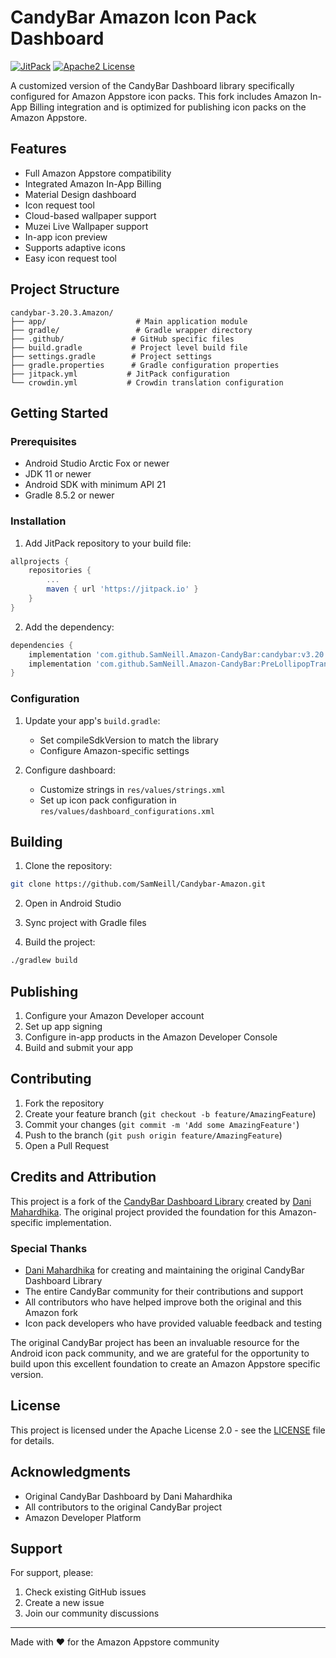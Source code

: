 # CandyBar Amazon Icon Pack Dashboard

[![JitPack](https://jitpack.io/v/SamNeill/Amazon-CandyBar.svg)](https://jitpack.io/#SamNeill/Amazon-CandyBar)
[![Apache2 License](https://img.shields.io/badge/License-Apache%202.0-blue.svg)](LICENSE)

A customized version of the CandyBar Dashboard library specifically configured for Amazon Appstore icon packs. This fork includes Amazon In-App Billing integration and is optimized for publishing icon packs on the Amazon Appstore.

## Features

- Full Amazon Appstore compatibility
- Integrated Amazon In-App Billing
- Material Design dashboard
- Icon request tool
- Cloud-based wallpaper support
- Muzei Live Wallpaper support
- In-app icon preview
- Supports adaptive icons
- Easy icon request tool

## Project Structure

```
candybar-3.20.3.Amazon/
├── app/                    # Main application module
├── gradle/                 # Gradle wrapper directory
├── .github/               # GitHub specific files
├── build.gradle           # Project level build file
├── settings.gradle        # Project settings
├── gradle.properties      # Gradle configuration properties
├── jitpack.yml           # JitPack configuration
└── crowdin.yml           # Crowdin translation configuration
```

## Getting Started

### Prerequisites

- Android Studio Arctic Fox or newer
- JDK 11 or newer
- Android SDK with minimum API 21
- Gradle 8.5.2 or newer

### Installation

1. Add JitPack repository to your build file:

```gradle
allprojects {
    repositories {
        ...
        maven { url 'https://jitpack.io' }
    }
}
```

2. Add the dependency:

```gradle
dependencies {
    implementation 'com.github.SamNeill.Amazon-CandyBar:candybar:v3.20.3-amazon'
    implementation 'com.github.SamNeill.Amazon-CandyBar:PreLollipopTransitions:v3.20.3-amazon'
}
```

### Configuration

1. Update your app's `build.gradle`:
   - Set compileSdkVersion to match the library
   - Configure Amazon-specific settings

2. Configure dashboard:
   - Customize strings in `res/values/strings.xml`
   - Set up icon pack configuration in `res/values/dashboard_configurations.xml`

## Building

1. Clone the repository:
```bash
git clone https://github.com/SamNeill/Candybar-Amazon.git
```

2. Open in Android Studio

3. Sync project with Gradle files

4. Build the project:
```bash
./gradlew build
```

## Publishing

1. Configure your Amazon Developer account
2. Set up app signing
3. Configure in-app products in the Amazon Developer Console
4. Build and submit your app

## Contributing

1. Fork the repository
2. Create your feature branch (`git checkout -b feature/AmazingFeature`)
3. Commit your changes (`git commit -m 'Add some AmazingFeature'`)
4. Push to the branch (`git push origin feature/AmazingFeature`)
5. Open a Pull Request

## Credits and Attribution

This project is a fork of the [CandyBar Dashboard Library](https://github.com/danimahardhika/candybar-library) created by [Dani Mahardhika](https://github.com/danimahardhika). The original project provided the foundation for this Amazon-specific implementation.

### Special Thanks

- [Dani Mahardhika](https://github.com/danimahardhika) for creating and maintaining the original CandyBar Dashboard Library
- The entire CandyBar community for their contributions and support
- All contributors who have helped improve both the original and this Amazon fork
- Icon pack developers who have provided valuable feedback and testing

The original CandyBar project has been an invaluable resource for the Android icon pack community, and we are grateful for the opportunity to build upon this excellent foundation to create an Amazon Appstore specific version.

## License

This project is licensed under the Apache License 2.0 - see the [LICENSE](LICENSE) file for details.

## Acknowledgments

- Original CandyBar Dashboard by Dani Mahardhika
- All contributors to the original CandyBar project
- Amazon Developer Platform

## Support

For support, please:
1. Check existing GitHub issues
2. Create a new issue
3. Join our community discussions

---
Made with ❤️ for the Amazon Appstore community
